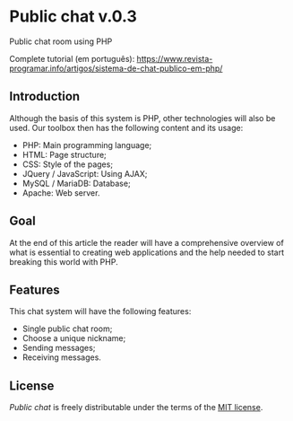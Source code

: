 # Public chat v.0.3
Public chat room using PHP

Complete tutorial (em português): https://www.revista-programar.info/artigos/sistema-de-chat-publico-em-php/


## Introduction
Although the basis of this system is PHP, other technologies will also be used. Our toolbox then has the following content and its usage:

- PHP: Main programming language;
- HTML: Page structure;
- CSS: Style of the pages;
- JQuery / JavaScript: Using AJAX;
- MySQL / MariaDB: Database;
- Apache: Web server.

## Goal
At the end of this article the reader will have a comprehensive overview of what is essential to creating web applications and the help needed to start breaking this world with PHP.

## Features
This chat system will have the following features:

- Single public chat room;
- Choose a unique nickname;
- Sending messages;
- Receiving messages.

## License
_Public chat_ is freely distributable under the terms of the [MIT license](https://github.com/SandroMiguel/public-chat/blob/master/LICENSE).
